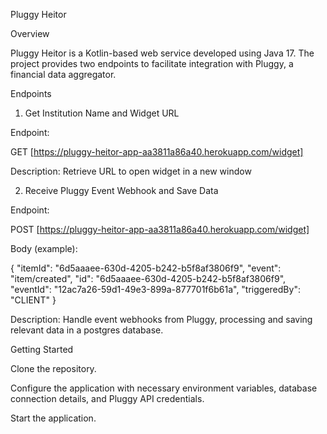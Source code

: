 Pluggy Heitor

Overview

Pluggy Heitor is a Kotlin-based web service developed using Java 17. The project provides two endpoints to facilitate integration with Pluggy, a financial data aggregator.

Endpoints
1. Get Institution Name and Widget URL

Endpoint: 

GET [https://pluggy-heitor-app-aa3811a86a40.herokuapp.com/widget]

Description: Retrieve URL to open widget in a new window

2. Receive Pluggy Event Webhook and Save Data

Endpoint: 

POST [https://pluggy-heitor-app-aa3811a86a40.herokuapp.com/widget]

Body (example):

{
    "itemId": "6d5aaaee-630d-4205-b242-b5f8af3806f9",
    "event": "item/created",
    "id": "6d5aaaee-630d-4205-b242-b5f8af3806f9",
    "eventId": "12ac7a26-59d1-49e3-899a-877701f6b61a",
    "triggeredBy": "CLIENT"
}

Description: Handle event webhooks from Pluggy, processing and saving relevant data in a postgres database.

Getting Started

Clone the repository.

Configure the application with necessary environment variables, database connection details, and Pluggy API credentials.

Start the application.
